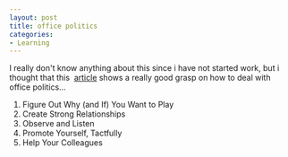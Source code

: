 ```yaml
---
layout: post
title: office politics
categories:
- Learning
---
```



I really don't know anything about this since i have not started work, but i thought that this  [article](http://www.bnet.com/2403-13070_23-93243.html) shows a really good grasp on how to deal with office politics...

1. Figure Out Why (and If) You Want to Play
2. Create Strong Relationships
3. Observe and Listen
4. Promote Yourself, Tactfully
5. Help Your Colleagues
